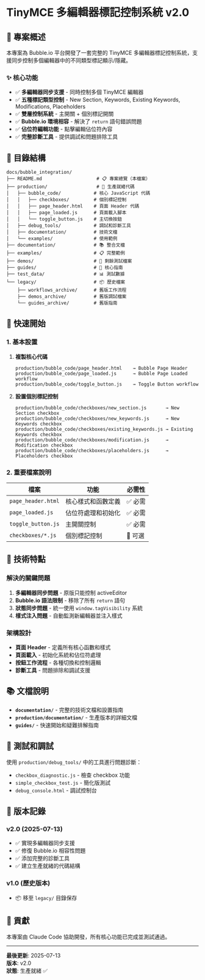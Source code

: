# TinyMCE 多編輯器標記控制系統 v2.0

## 🎯 專案概述

本專案為 Bubble.io 平台開發了一套完整的 TinyMCE 多編輯器標記控制系統，支援同步控制多個編輯器中的不同類型標記顯示/隱藏。

### ✨ 核心功能

- ✅ **多編輯器同步支援** - 同時控制多個 TinyMCE 編輯器
- ✅ **五種標記類型控制** - New Section, Keywords, Existing Keywords, Modifications, Placeholders
- ✅ **雙層控制系統** - 主開關 + 個別標記開關
- ✅ **Bubble.io 環境相容** - 解決了 `return` 語句錯誤問題
- ✅ **佔位符編輯功能** - 點擊編輯佔位符內容
- ✅ **完整診斷工具** - 提供調試和問題排除工具

## 📁 目錄結構

```
docs/bubble_integration/
├── README.md                    # 📋 專案總覽（本檔案）
├── production/                  # 🚀 生產就緒代碼
│   ├── bubble_code/            # 核心 JavaScript 代碼
│   │   ├── checkboxes/         # 個別標記控制
│   │   ├── page_header.html    # 頁面 Header 代碼
│   │   ├── page_loaded.js      # 頁面載入腳本
│   │   └── toggle_button.js    # 主切換按鈕
│   ├── debug_tools/            # 調試和診斷工具
│   ├── documentation/          # 技術文檔
│   └── examples/               # 使用範例
├── documentation/              # 📚 整合文檔
├── examples/                   # 📋 完整範例
├── demos/                      # 🧪 剩餘測試檔案
├── guides/                     # 📖 核心指南
├── test_data/                  # 📊 測試數據
└── legacy/                     # 📦 歷史檔案
    ├── workflows_archive/      # 舊版工作流程
    ├── demos_archive/          # 舊版調試檔案
    └── guides_archive/         # 舊版指南
```

## 🚀 快速開始

### 1. 基本設置

1. **複製核心代碼**
   ```
   production/bubble_code/page_header.html    → Bubble Page Header
   production/bubble_code/page_loaded.js      → Bubble Page Loaded workflow
   production/bubble_code/toggle_button.js    → Toggle Button workflow
   ```

2. **設置個別標記控制**
   ```
   production/bubble_code/checkboxes/new_section.js       → New Section checkbox
   production/bubble_code/checkboxes/new_keywords.js      → New Keywords checkbox
   production/bubble_code/checkboxes/existing_keywords.js → Existing Keywords checkbox
   production/bubble_code/checkboxes/modification.js      → Modification checkbox
   production/bubble_code/checkboxes/placeholders.js      → Placeholders checkbox
   ```

### 2. 重要檔案說明

| 檔案 | 功能 | 必需性 |
|------|------|--------|
| `page_header.html` | 核心樣式和函數定義 | ✅ 必需 |
| `page_loaded.js` | 佔位符處理和初始化 | ✅ 必需 |
| `toggle_button.js` | 主開關控制 | ✅ 必需 |
| `checkboxes/*.js` | 個別標記控制 | 🔧 可選 |

## 🔧 技術特點

### 解決的關鍵問題

1. **多編輯器同步問題** - 原版只能控制 activeEditor
2. **Bubble.io 語法限制** - 移除了所有 `return` 語句
3. **狀態同步問題** - 統一使用 `window.tagVisibility` 系統
4. **樣式注入問題** - 自動監測新編輯器並注入樣式

### 架構設計

- **頁面 Header** - 定義所有核心函數和樣式
- **頁面載入** - 初始化系統和佔位符處理
- **按鈕工作流程** - 各種切換和控制邏輯
- **診斷工具** - 問題排除和調試支援

## 📚 文檔說明

- **`documentation/`** - 完整的技術文檔和設置指南
- **`production/documentation/`** - 生產版本的詳細文檔
- **`guides/`** - 快速開始和疑難排解指南

## 🧪 測試和調試

使用 `production/debug_tools/` 中的工具進行問題診斷：

- `checkbox_diagnostic.js` - 檢查 checkbox 功能
- `simple_checkbox_test.js` - 簡化版測試
- `debug_console.html` - 調試控制台

## 📝 版本記錄

### v2.0 (2025-07-13)
- ✅ 實現多編輯器同步支援
- ✅ 修復 Bubble.io 相容性問題
- ✅ 添加完整的診斷工具
- ✅ 建立生產就緒的代碼結構

### v1.0 (歷史版本)
- 📦 移至 `legacy/` 目錄保存

## 🤝 貢獻

本專案由 Claude Code 協助開發，所有核心功能已完成並測試通過。

---

**最後更新**: 2025-07-13  
**版本**: v2.0  
**狀態**: 生產就緒 ✅